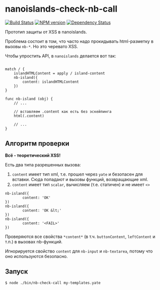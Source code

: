 nanoislands-check-nb-call
=========================

[![Build Status](https://travis-ci.org/yandex-ui/nanoislands-check-nb-call.png?branch=master)](https://travis-ci.org/yandex-ui/nanoislands-check-nb-call)
[![NPM version](https://badge.fury.io/js/nanoislands-check-call.png)](http://badge.fury.io/js/nanoislands-check-call)
[![Dependency Status](https://david-dm.org/yandex-ui/nanoislands-check-nb-call.png)](https://david-dm.org/yandex-ui/nanoislands-check-nb-call)


Прототип защиты от XSS в nanoislands.

Проблема состоит в том, что часто надо прокидывать html-разметку в вызовы `nb-*`. Но это черевато XSS.

Чтобы упростить API, в `nanoislands` делается вот так:
```

match / {
    islandHTMLContent = apply / island-content
    nb-island({
        content: islandHTMLContent 
    })
}

func nb-island (obj) {
    // ...
    
    // вставляем .content как есть без эскейпинга
    html(.content)

    // ...
}
```

## Алгоритм проверки
**Всё - теоретический XSS!**

Есть два типа разрешенных вызова:
 1. `content` имеет тип xml, т.е. прошел через `yate` и безопасен для вставки. Сюда попадают и вызовы функций, возвращающие xml.
 2. `content` имеет тип `scalar`, вычисляем (т.е. статичен) и не имеет `<>`
```
nb-island({
        content: 'OK' 
})
nb-island({
        content: 'OK &lt;' 
})
nb-island({
        content: '<FAIL>' 
})
```

Проверяются все свойства `*content*` (в т.ч. `buttonContent`, `leftContent` и т.п.) в вызовах nb-функций.

Игнорируется свойство `content` для `nb-input` и `nb-textarea`, потому что оно используются безопасно.

## Запуск

```sh
$ node ./bin/nb-check-call my-templates.yate
```
